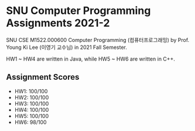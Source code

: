 # SNU Computer Programming Assignments 2021-2
SNU CSE M1522.000600 Computer Programming (컴퓨터프로그래밍) by Prof. Young Ki Lee (이영기 교수님) in 2021 Fall Semester.

HW1 ~ HW4 are written in Java, while HW5 ~ HW6 are written in C++.
## Assignment Scores
- HW1: 100/100
- HW2: 100/100
- HW3: 100/100
- HW4: 100/100
- HW5: 100/100
- HW6: 98/100
